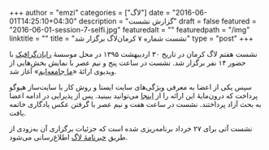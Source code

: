 +++
author = "emzi"
categories = ["لاگ"]
date = "2016-06-01T14:25:10+04:30"
description = "گزارش نشست"
draft = false
featured = "2016-06-01-session-7-selfi.jpg"
featuredalt = ""
featuredpath = "/img"
linktitle = ""
title = "نشست شماره ۷ کرمان‌لاگ برگزار شد"
type = "post"
+++

نشست هفتم لاگ کرمان در تاریخ ۳۰ اردیبهشت ۱۳۹۵ در محل موسسهٔ [رایان‌گرافیک](http://rayangraphic.com) با حضور ۱۴ نفر برگزار شد. نشست در ساعت پنج و نیم عصر با نمایش بخش‌هایی از ویدیوی ارائهٔ «[ما جامعه‌ایم](http://takhtesefid.org/watch?v=77281828509)» آغاز شد.

سپس یکی از اعضا به معرفی ویژگی‌های سایت ایستا و روش کار با سایت‌ساز هیوگو پرداخت که درون‌مایهٔ این ارائه را از [اینجا](http://emzi.github.io/my-prez/SSG+Hugo/fa) می‌توانید ببینید. پس از پذیرایی در ادامه اعضا به بحث آزاد پرداختند. نشست در ساعت هفت و نیم عصر با گرفتن عکس یادگاری خاتمه یافت.

نشست آتی برای ۲۷ خرداد برنامه‌ریزی شده است که جزئیات برگزاری آن به‌زودی از طریق [خبرنامهٔ لاگ](http://eepurl.com/bUC2cH) اطلاع‌رسانی می‌شود.
